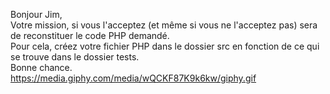 Bonjour Jim,   
Votre mission, si vous l'acceptez (et même si vous ne l'acceptez pas) sera de reconstituer le code PHP demandé.   
Pour cela, créez votre fichier PHP dans le dossier src en fonction de ce qui se trouve dans le dossier tests.   
Bonne chance.   
<img>https://media.giphy.com/media/wQCKF87K9k6kw/giphy.gif</img>
